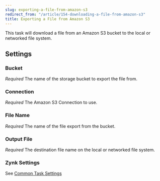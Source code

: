 ```yaml
---
slug: exporting-a-file-from-amazon-s3
redirect_from: "/article/154-downloading-a-file-from-amazon-s3"
title: Exporting a File from Amazon S3
---
```



This task will download a file from an Amazon S3 bucket to the local or networked file system.


## Settings

### Bucket
_Required_
The name of the storage bucket to export the file from.

### Connection
_Required_
The Amazon S3 Connection to use.

### File Name
_Required_
The name of the file export from the bucket.

### Output File
_Required_
The destination file name on the local or networked file system.

### Zynk Settings
See [Common Task Settings](common-task-settings)

